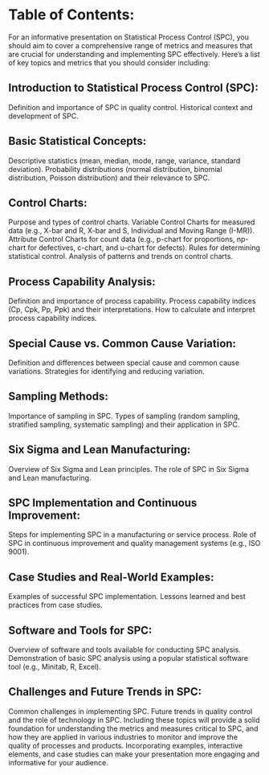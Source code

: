 # Table of Contents:

For an informative presentation on Statistical Process Control (SPC), you should aim to cover a comprehensive range of metrics and measures that are crucial for understanding and implementing SPC effectively. Here’s a list of key topics and metrics that you should consider including:

## Introduction to Statistical Process Control (SPC):

Definition and importance of SPC in quality control.
Historical context and development of SPC.
## Basic Statistical Concepts:

Descriptive statistics (mean, median, mode, range, variance, standard deviation).
Probability distributions (normal distribution, binomial distribution, Poisson distribution) and their relevance to SPC.
## Control Charts:

Purpose and types of control charts.
Variable Control Charts for measured data (e.g., X-bar and R, X-bar and S, Individual and Moving Range (I-MR)).
Attribute Control Charts for count data (e.g., p-chart for proportions, np-chart for defectives, c-chart, and u-chart for defects).
Rules for determining statistical control.
Analysis of patterns and trends on control charts.
## Process Capability Analysis:

Definition and importance of process capability.
Process capability indices (Cp, Cpk, Pp, Ppk) and their interpretations.
How to calculate and interpret process capability indices.
## Special Cause vs. Common Cause Variation:

Definition and differences between special cause and common cause variations.
Strategies for identifying and reducing variation.
## Sampling Methods:

Importance of sampling in SPC.
Types of sampling (random sampling, stratified sampling, systematic sampling) and their application in SPC.
## Six Sigma and Lean Manufacturing:

Overview of Six Sigma and Lean principles.
The role of SPC in Six Sigma and Lean manufacturing.
## SPC Implementation and Continuous Improvement:

Steps for implementing SPC in a manufacturing or service process.
Role of SPC in continuous improvement and quality management systems (e.g., ISO 9001).
## Case Studies and Real-World Examples:

Examples of successful SPC implementation.
Lessons learned and best practices from case studies.
## Software and Tools for SPC:

Overview of software and tools available for conducting SPC analysis.
Demonstration of basic SPC analysis using a popular statistical software tool (e.g., Minitab, R, Excel).
## Challenges and Future Trends in SPC:

Common challenges in implementing SPC.
Future trends in quality control and the role of technology in SPC.
Including these topics will provide a solid foundation for understanding the metrics and measures critical to SPC, and how they are applied in various industries to monitor and improve the quality of processes and products. Incorporating examples, interactive elements, and case studies can make your presentation more engaging and informative for your audience.
